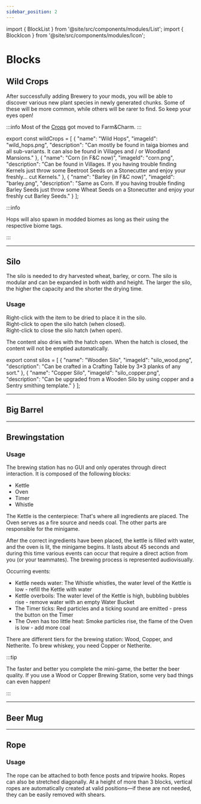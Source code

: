 ```yaml
---
sidebar_position: 2
---
```

import { BlockList } from '@site/src/components/modules/List';
import { BlockIcon } from '@site/src/components/modules/Icon';



# Blocks
## Wild Crops
After successfully adding Brewery to your mods, you will be able to discover various new plant species in newly generated chunks. Some of these will be more common, while others will be rarer to find. So keep your eyes open!

:::info
Most of the [Crops](/docs/farmcharm/misc.md#worldgen) got moved to Farm&Charm.
:::

<BlockList modId="brewery" list={wildCrops} />

export const wildCrops = [
  {
    "name": "Wild Hops",
    "imageId": "wild_hops.png",
    "description": "Can mostly be found in taiga biomes and all sub-variants. It can also be found in Villages and / or Woodland Mansions."
  },
  {
    "name": "Corn (in F&C now)",
    "imageId": "corn.png",
    "description": "Can be found in Villages. If you having trouble finding Kernels just throw some Beetroot Seeds on a Stonecutter and enjoy your freshly... cut Kernels."
  },
  {
    "name": "Barley (in F&C now)",
    "imageId": "barley.png",
    "description": "Same as Corn. If you having trouble finding Barley Seeds just throw some Wheat Seeds on a Stonecutter and enjoy your freshly cut Barley Seeds."
  }
];

:::info

Hops will also spawn in modded biomes as long as their using the respective biome tags.

:::

***

## Silo
The silo is needed to dry harvested wheat, barley, or corn. The silo is modular and can be expanded in both width and height. The larger the silo, the higher the capacity and the shorter the drying time.

### Usage
Right-click with the item to be dried to place it in the silo.\
Right-click to open the silo hatch (when closed).\
Right-click to close the silo hatch (when open).

The content also dries with the hatch open. When the hatch is closed, the content will not be emptied automatically.

<BlockList modId="brewery" list={silos} />

export const silos = [
{
"name": "Wooden Silo",
"imageId": "silo_wood.png",
"description": "Can be crafted in a Crafting Table by 3*3 planks of any sort."
},
{
"name": "Copper Silo",
"imageId": "silo_copper.png",
"description": "Can be upgraded from a Wooden Silo by using copper and a Sentry smithing template."
}
];

***

## Big Barrel
<BlockIcon modId="brewery" imageId="barrel.png" description="The big barrel currently serves merely as a decorative element. It requires a space of 2x2x2 to be placed." />

***

## Brewingstation
<BlockIcon modId="brewery" imageId="copper_brewingstation.png" description="Required for brewing beer and whiskey. Unlike ordinary blocks, the brewing station is larger: It consists of 5 separate blocks and therefore requires a space of 2x2x2 for placement." />

### Usage
The brewing station has no GUI and only operates through direct interaction. It is composed of the following blocks:
* Kettle
* Oven
* Timer
* Whistle
 
The Kettle is the centerpiece: That's where all ingredients are placed. The Oven serves as a fire source and needs coal. The other parts are responsible for the minigame.

After the correct ingredients have been placed, the kettle is filled with water, and the oven is lit, the minigame begins. It lasts about 45 seconds and during this time various events can occur that require a direct action from you (or your teammates). The brewing process is represented audiovisually.

Occurring events:

* Kettle needs water: The Whistle whistles, the water level of the Kettle is low - refill the Kettle with water
* Kettle overboils: The water level of the Kettle is high, bubbling bubbles rise - remove water with an empty Water Bucket
* The Timer ticks: Red particles and a ticking sound are emitted - press the button on the Timer
* The Oven has too little heat: Smoke particles rise, the flame of the Oven is low - add more coal


There are different tiers for the brewing station: Wood, Copper, and Netherite. To brew whiskey, you need Copper or Netherite.

:::tip

The faster and better you complete the mini-game, the better the beer quality. If you use a Wood or Copper Brewing Station, some very bad things can even happen!

:::

***

## Beer Mug
<BlockIcon modId="brewery" imageId="beer_mug.png" description="Not only serves as a mug for beer but can also be repurposed as a flower pot. Nice!" />

***

## Rope
<BlockIcon modId="brewery" imageId="rope.png" description="Even though hops can grow without a rope, they can be further stabilized with the use of one. This additional stabilization allows the hops to grow taller than 2 blocks." />

### Usage
The rope can be attached to both fence posts and tripwire hooks. Ropes can also be stretched diagonally. At a height of more than 3 blocks, vertical ropes are automatically created at valid positions—if these are not needed, they can be easily removed with shears.
